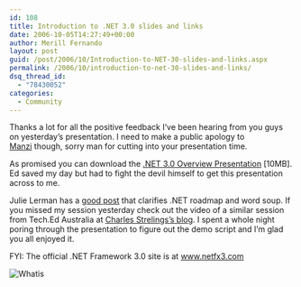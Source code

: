 ```yaml
---
id: 108
title: Introduction to .NET 3.0 slides and links
date: 2006-10-05T14:27:49+00:00
author: Merill Fernando
layout: post
guid: /post/2006/10/Introduction-to-NET-30-slides-and-links.aspx
permalink: /2006/10/introduction-to-net-30-slides-and-links/
dsq_thread_id:
  - "78430052"
categories:
  - Community
---
```

<p>Thanks a lot for all the positive feedback I&rsquo;ve been hearing from you guys on yesterday&rsquo;s presentation. I need to make a public apology to <a href="http://manzi.wordpress.com/">Manzi</a>&nbsp;though, sorry man for cutting into your presentation time. </p>
<p>As promised you can download the <a href="http://www.merill.net/wp-content/uploads/contentbinary/NET%203.0%201%20Hour%20Overview.ppt">.NET 3.0 Overview Presentation</a> [10MB]. Ed saved my day but had to fight the devil himself to get this presentation across to me.</p>
<p>Julie Lerman has a <a href="http://blog.ziffdavis.com/devlife/archive/2006/10/01/43487.aspx">good post</a> that clarifies .NET roadmap and word soup. If you missed my session yesterday check out the video of a similar session from Tech.Ed Australia at <a href="http://blogs.msdn.com/charles_sterling/archive/2006/09/11/749226.aspx">Charles Strelings&rsquo;s blog</a>. I spent a whole night poring through the presentation to figure out the demo script and I&rsquo;m glad you all enjoyed it.</p>
<p>FYI: The official .NET Framework 3.0 site is at <a href="http://www.netfx3.com/">www.netfx3.com</a></p>
<p><img alt="Whatis" src="http://www.merill.net/wp-content/uploads/contentbinary/whatis.png" border="0" /></p>